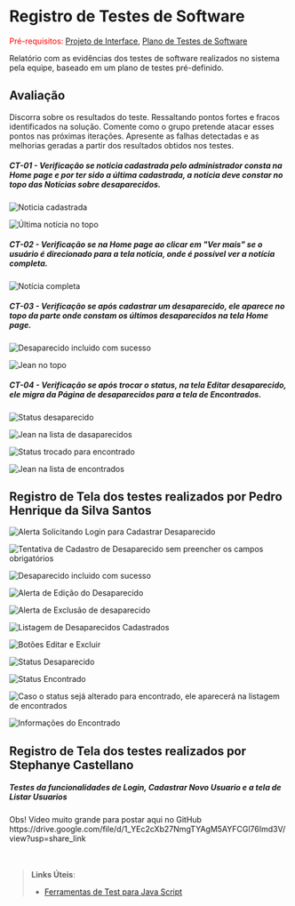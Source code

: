 # Registro de Testes de Software

<span style="color:red">Pré-requisitos: <a href="3-Projeto de Interface.md"> Projeto de Interface</a></span>, <a href="8-Plano de Testes de Software.md"> Plano de Testes de Software</a>

Relatório com as evidências dos testes de software realizados no sistema pela equipe, baseado em um plano de testes pré-definido.

## Avaliação

Discorra sobre os resultados do teste. Ressaltando pontos fortes e fracos identificados na solução. Comente como o grupo pretende atacar esses pontos nas próximas iterações. Apresente as falhas detectadas e as melhorias geradas a partir dos resultados obtidos nos testes.

<h5>CT-01 - Verificação se noticia cadastrada pelo administrador consta na Home page e por ter sido a última cadastrada, a notícia deve constar no topo das Notícias sobre desaparecidos.</h5>


![Noticia cadastrada](https://user-images.githubusercontent.com/98750413/204164343-b8296706-c1c7-4db7-9758-5fd8d37c3194.png)

![Última notícia no topo](https://user-images.githubusercontent.com/98750413/204164791-b6566d10-f4fa-4398-9df1-991859ce19ec.png)

 <h5>CT-02 - Verificação se na Home page ao clicar em "Ver mais" se o usuário é direcionado para a tela noticia, onde é possível ver a notícia completa.</h5>
 
![Notícia completa](https://user-images.githubusercontent.com/98750413/204165064-4ccbaf4b-7477-45a8-a1a9-926592f8c7b3.png)

 
  <h5>CT-03 - Verificação se após cadastrar um desaparecido, ele aparece no topo da parte onde constam os últimos desaparecidos na tela Home page.</h5>
  
![Desaparecido incluido com sucesso](https://user-images.githubusercontent.com/98750413/204165278-0b7c38e7-4a35-40ed-81f2-b5caa7c6f680.png)

![Jean no topo](https://user-images.githubusercontent.com/98750413/204165303-b3f86367-1c4e-4609-b675-d3aceea39f03.png)


 <h5>CT-04 - Verificação se após trocar o status, na tela Editar desaparecido, ele migra da Página de desaparecidos para a tela de Encontrados.</h5>
 
 ![Status desaparecido](https://user-images.githubusercontent.com/98750413/204165912-76999301-cf76-436a-8cc4-f2c19dc21c17.png)
 
 ![Jean na lista de dasaparecidos](https://user-images.githubusercontent.com/98750413/204166227-3125157e-9603-4f9e-9336-e9508f9b7643.png)
 
![Status trocado para encontrado](https://user-images.githubusercontent.com/98750413/204166291-c1fa6d47-0c88-4c1f-955e-38d8bd55db1d.png)
 
![Jean na lista de encontrados](https://user-images.githubusercontent.com/98750413/204166333-5f452106-1db5-4115-bf17-cbbbd4d57728.png)


<h2>Registro de Tela dos testes realizados por Pedro Henrique da Silva Santos</h2>

![Alerta Solicitando Login para Cadastrar Desaparecido](https://user-images.githubusercontent.com/112659128/204174823-4e7ece63-e625-4056-8d06-42e9f340987a.PNG)

![Tentativa de Cadastro de Desaparecido sem preencher os campos obrigatórios](https://user-images.githubusercontent.com/112659128/204174947-60c0979b-dfd1-4c89-a11b-d7e312d88b53.PNG)

 ![Desaparecido incluido com sucesso](https://user-images.githubusercontent.com/112659128/204174841-613c06d4-0ab1-4c1b-8e47-3d7def147249.PNG)

![Alerta de Edição do Desaparecido](https://user-images.githubusercontent.com/112659128/204174854-3b34d468-318c-4961-bc29-2062fdd98669.PNG)

![Alerta de Exclusão de desaparecido](https://user-images.githubusercontent.com/112659128/204174874-43cdd736-ac08-469e-ac30-e814fb19b7dd.PNG)

![Listagem de Desaparecidos Cadastrados](https://user-images.githubusercontent.com/112659128/204174916-f299db31-8231-4ea1-be0b-e1346588551e.PNG)

![Botões Editar e Excluir](https://user-images.githubusercontent.com/112659128/204174987-bc93e5dd-6b11-4ef5-89e6-04efc011bcf3.PNG)

![Status Desaparecido](https://user-images.githubusercontent.com/112659128/204175056-28827921-8186-4be0-bb43-61478b79bbc1.PNG)

![Status Encontrado](https://user-images.githubusercontent.com/112659128/204175081-36e993a3-f2a1-4d23-8de4-ec46e898615e.PNG)

![Caso o status sejá alterado para encontrado, ele aparecerá na listagem de encontrados](https://user-images.githubusercontent.com/112659128/204175092-9d9e11a5-7302-4123-ab96-f92d41c87a5a.PNG)<br>

![Informações do Encontrado](https://user-images.githubusercontent.com/112659128/204175104-c74e2551-4c65-4bca-85df-421f474e0adf.PNG)

<h2>Registro de Tela dos testes realizados por Stephanye Castellano</h2>
<h5>Testes da funcionalidades de Login, Cadastrar Novo Usuario e a tela de Listar Usuarios</h5>
Obs! Vídeo muito grande para postar aqui no GitHub
https://drive.google.com/file/d/1_YEc2cXb27NmgTYAgM5AYFCGl76Imd3V/view?usp=share_link <br><br><br>

> **Links Úteis**:
> - [Ferramentas de Test para Java Script](https://geekflare.com/javascript-unit-testing/)
